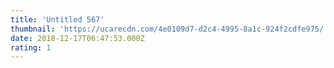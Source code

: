 ```yaml
---
title: 'Untitled 567'
thumbnail: 'https://ucarecdn.com/4e0109d7-d2c4-4995-8a1c-924f2cdfe975/'
date: 2018-12-17T06:47:53.000Z
rating: 1
---
```

